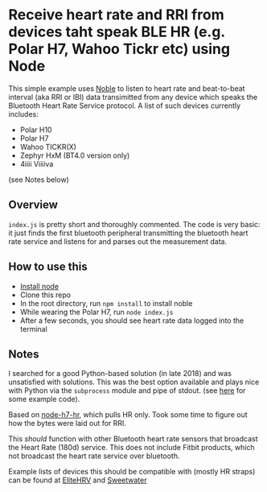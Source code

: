 # Receive heart rate and RRI from devices taht speak BLE HR (e.g. Polar H7, Wahoo Tickr etc) using Node

This simple example uses [Noble](https://github.com/sandeepmistry/noble) to listen to heart rate and beat-to-beat interval (aka RRI or IBI) data transimitted from any device which speaks the Bluetooth Heart Rate Service protocol. A list of such devices currently includes: 

- Polar H10
- Polar H7
- Wahoo TICKR(X)
- Zephyr HxM (BT4.0 version only)
- 4iiii Viiiiva

(see Notes below)

## Overview

`index.js` is pretty short and thoroughly commented. The code is very basic: it just finds the first bluetooth peripheral transmitting the bluetooth heart rate service and listens for and parses out the measurement data.

## How to use this

- [Install node](https://nodejs.org/en/download/)
- Clone this repo
- In the root directory, run `npm install` to install noble
- While wearing the Polar H7, run `node index.js`
- After a few seconds, you should see heart rate data logged into the terminal

## Notes
I searched for a good Python-based solution (in late 2018) and was unsatisfied with solutions. This was the best option available and plays nice with Python via the `subprocess` module and pipe of stdout. (see [here](https://stackoverflow.com/a/52940833/695804) for some example code). 

Based on [node-h7-hr](https://github.com/jakelear/node-h7-hr), which pulls HR only. Took some time to figure out how the bytes were laid out for RRI. 

This _should_ function with other Bluetooth heart rate sensors that broadcast the Heart Rate (180d) service. This does not include Fitbit products, which not broadcast the heart rate service over bluetooth.

Example lists of devices this should be compatible with (mostly HR straps) can be found at [EliteHRV](https://elitehrv.com/compatible-devices) and [Sweetwater](http://www.sweetwaterhrv.com/healthsensors.shtml)

